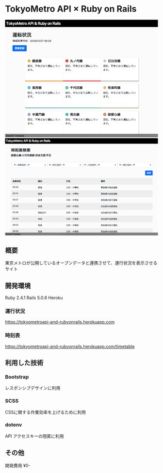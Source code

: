 # TokyoMetro API  × Ruby on Rails
![image](https://github.com/tanakadaichi1989/tokyometroapi_and_rubyonrails/blob/master/image.png)
![image](https://github.com/tanakadaichi1989/tokyometroapi_and_rubyonrails/blob/master/image3.png)

## 概要
東京メトロが公開しているオープンデータと連携させて、運行状況を表示させるサイト

## 開発環境
Ruby 2.4.1
Rails 5.0.6
Heroku

### 運行状況
https://tokyometroapi-and-rubyonrails.herokuapp.com

### 時刻表
https://tokyometroapi-and-rubyonrails.herokuapp.com/timetable
## 利用した技術
### Bootstrap
レスポンシブデザインに利用

### SCSS
CSSに関する作業効率を上げるために利用

### dotenv
API アクセスキーの隠匿に利用

## その他
開発費用 ¥0-
